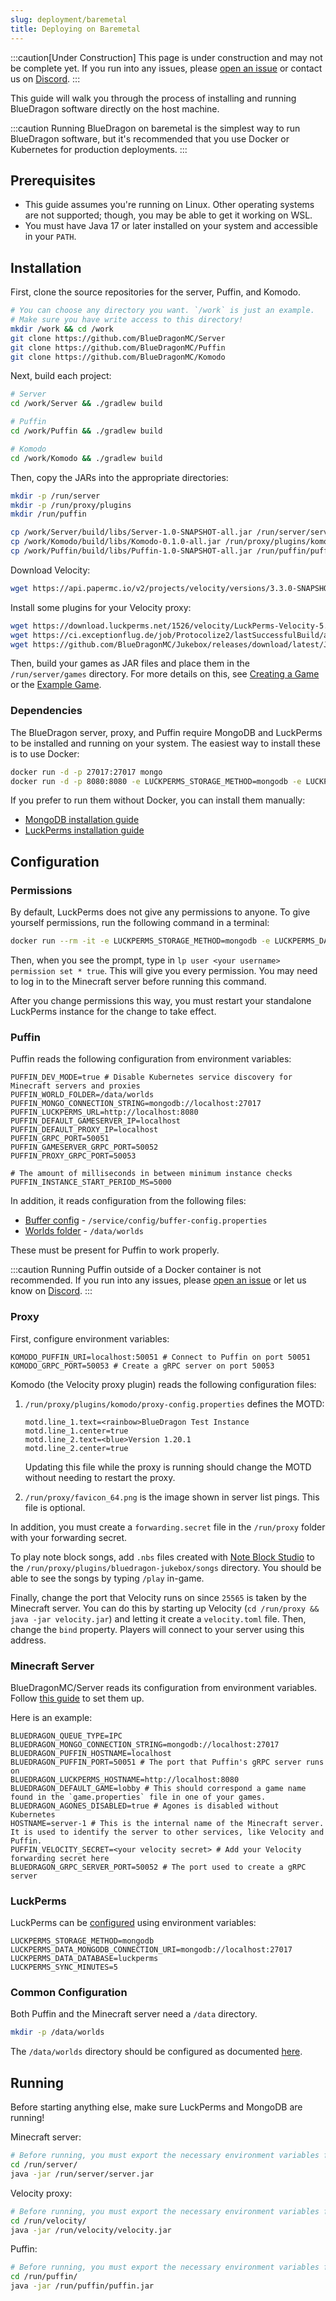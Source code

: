 ```yaml
---
slug: deployment/baremetal
title: Deploying on Baremetal
---
```


:::caution[Under Construction]
This page is under construction and may not be complete yet.
If you run into any issues, please [open an issue](https://github.com/BlueDragonMC/Docs/issues)
or contact us on [Discord](https://bluedragonmc.com/discord).
:::

This guide will walk you through the process of installing and running BlueDragon software directly on the host machine.

:::caution
Running BlueDragon on baremetal is the simplest way to run BlueDragon software, but it's recommended that you use Docker or Kubernetes for production deployments.
:::

## Prerequisites

- This guide assumes you're running on Linux. Other operating systems are not supported; though, you may be able to get it working on WSL.
- You must have Java 17 or later installed on your system and accessible in your `PATH`.

## Installation

First, clone the source repositories for the server, Puffin, and Komodo.

```sh
# You can choose any directory you want. `/work` is just an example.
# Make sure you have write access to this directory!
mkdir /work && cd /work
git clone https://github.com/BlueDragonMC/Server
git clone https://github.com/BlueDragonMC/Puffin
git clone https://github.com/BlueDragonMC/Komodo
```

Next, build each project:

```sh
# Server
cd /work/Server && ./gradlew build

# Puffin
cd /work/Puffin && ./gradlew build

# Komodo
cd /work/Komodo && ./gradlew build
```

Then, copy the JARs into the appropriate directories:

```sh
mkdir -p /run/server
mkdir -p /run/proxy/plugins
mkdir /run/puffin

cp /work/Server/build/libs/Server-1.0-SNAPSHOT-all.jar /run/server/server.jar
cp /work/Komodo/build/libs/Komodo-0.1.0-all.jar /run/proxy/plugins/komodo.jar
cp /work/Puffin/build/libs/Puffin-1.0-SNAPSHOT-all.jar /run/puffin/puffin.jar
```

Download Velocity:

```sh
wget https://api.papermc.io/v2/projects/velocity/versions/3.3.0-SNAPSHOT/builds/370/downloads/velocity-3.3.0-SNAPSHOT-370.jar -O /run/proxy/velocity.jar
```

Install some plugins for your Velocity proxy:

```sh
wget https://download.luckperms.net/1526/velocity/LuckPerms-Velocity-5.4.113.jar -O /run/proxy/plugins/luckperms.jar
wget https://ci.exceptionflug.de/job/Protocolize2/lastSuccessfulBuild/artifact/protocolize-velocity/target/protocolize-velocity.jar -O /run/proxy/plugins/protocolize.jar
wget https://github.com/BlueDragonMC/Jukebox/releases/download/latest/Jukebox-1.0-SNAPSHOT-all.jar -O /run/proxy/plugins/jukebox.jar
```

Then, build your games as JAR files and place them in the `/run/server/games` directory. For more details on this, see [Creating a Game](/guides/creating-a-game) or the [Example Game](/intro/example-game).

### Dependencies

The BlueDragon server, proxy, and Puffin require MongoDB and LuckPerms to be installed and running on your system. The easiest way to install these is to use Docker:

```sh
docker run -d -p 27017:27017 mongo
docker run -d -p 8080:8080 -e LUCKPERMS_STORAGE_METHOD=mongodb -e LUCKPERMS_DATA_MONGODB_CONNECTION_URI="mongodb://localhost:27017/" -e LUCKPERMS_DATA_DATABASE=luckperms --net host ghcr.io/luckperms/rest-api
```

If you prefer to run them without Docker, you can install them manually:

- [MongoDB installation guide](https://www.mongodb.com/docs/manual/administration/install-on-linux/)
- [LuckPerms installation guide](https://github.com/LuckPerms/rest-api?tab=readme-ov-file#usage-manual)

## Configuration

### Permissions

By default, LuckPerms does not give any permissions to anyone. To give yourself permissions, run the following command in a terminal:

```sh
docker run --rm -it -e LUCKPERMS_STORAGE_METHOD=mongodb -e LUCKPERMS_DATA_MONGODB_CONNECTION_URI="mongodb://localhost:27017/" -e LUCKPERMS_DATA_DATABASE=luckperms --net host ghcr.io/luckperms/rest-api
```

Then, when you see the prompt, type in `lp user <your username> permission set * true`. This will give you every permission. You may need to log in to the Minecraft server before running this command.

After you change permissions this way, you must restart your standalone LuckPerms instance for the change to take effect.

### Puffin

Puffin reads the following configuration from environment variables:

```properties
PUFFIN_DEV_MODE=true # Disable Kubernetes service discovery for Minecraft servers and proxies
PUFFIN_WORLD_FOLDER=/data/worlds
PUFFIN_MONGO_CONNECTION_STRING=mongodb://localhost:27017
PUFFIN_LUCKPERMS_URL=http://localhost:8080
PUFFIN_DEFAULT_GAMESERVER_IP=localhost
PUFFIN_DEFAULT_PROXY_IP=localhost
PUFFIN_GRPC_PORT=50051
PUFFIN_GAMESERVER_GRPC_PORT=50052
PUFFIN_PROXY_GRPC_PORT=50053

# The amount of milliseconds in between minimum instance checks
PUFFIN_INSTANCE_START_PERIOD_MS=5000
```

In addition, it reads configuration from the following files:

- [Buffer config](/reference/buffer-config) - `/service/config/buffer-config.properties`
- [Worlds folder](#common-configuration) - `/data/worlds`

These must be present for Puffin to work properly.

:::caution
Running Puffin outside of a Docker container is not recommended. If you run into any issues, please [open an issue](https://github.com/BlueDragonMC/Puffin/issues/new) or let us know on [Discord](https://bluedragonmc.com/discord).
:::

### Proxy

First, configure environment variables:

```properties
KOMODO_PUFFIN_URI=localhost:50051 # Connect to Puffin on port 50051
KOMODO_GRPC_PORT=50053 # Create a gRPC server on port 50053
```

Komodo (the Velocity proxy plugin) reads the following configuration files:

1. `/run/proxy/plugins/komodo/proxy-config.properties` defines the MOTD:

   ```properties
   motd.line_1.text=<rainbow>BlueDragon Test Instance
   motd.line_1.center=true
   motd.line_2.text=<blue>Version 1.20.1
   motd.line_2.center=true
   ```

   Updating this file while the proxy is running should change the MOTD without needing to restart the proxy.

2. `/run/proxy/favicon_64.png` is the image shown in server list pings. This file is optional.

In addition, you must create a `forwarding.secret` file in the `/run/proxy` folder with your forwarding secret.

To play note block songs, add `.nbs` files created with [Note Block Studio](https://opennbs.org/) to the `/run/proxy/plugins/bluedragon-jukebox/songs` directory.
You should be able to see the songs by typing `/play` in-game.

Finally, change the port that Velocity runs on since `25565` is taken by the Minecraft server. You can do this by starting up Velocity (`cd /run/proxy && java -jar velocity.jar`) and letting it create a `velocity.toml` file. Then, change the `bind` property. Players will connect to your server using this address.

### Minecraft Server

BlueDragonMC/Server reads its configuration from environment variables. Follow [this guide](/reference/environment) to set them up.

Here is an example:

```properties
BLUEDRAGON_QUEUE_TYPE=IPC
BLUEDRAGON_MONGO_CONNECTION_STRING=mongodb://localhost:27017
BLUEDRAGON_PUFFIN_HOSTNAME=localhost
BLUEDRAGON_PUFFIN_PORT=50051 # The port that Puffin's gRPC server runs on
BLUEDRAGON_LUCKPERMS_HOSTNAME=http://localhost:8080
BLUEDRAGON_DEFAULT_GAME=lobby # This should correspond a game name found in the `game.properties` file in one of your games.
BLUEDRAGON_AGONES_DISABLED=true # Agones is disabled without Kubernetes
HOSTNAME=server-1 # This is the internal name of the Minecraft server. It is used to identify the server to other services, like Velocity and Puffin.
PUFFIN_VELOCITY_SECRET=<your velocity secret> # Add your Velocity forwarding secret here
BLUEDRAGON_GRPC_SERVER_PORT=50052 # The port used to create a gRPC server
```

### LuckPerms

LuckPerms can be [configured](https://github.com/LuckPerms/rest-api?tab=readme-ov-file#configuration) using environment variables:

```properties
LUCKPERMS_STORAGE_METHOD=mongodb
LUCKPERMS_DATA_MONGODB_CONNECTION_URI=mongodb://localhost:27017
LUCKPERMS_DATA_DATABASE=luckperms
LUCKPERMS_SYNC_MINUTES=5
```

### Common Configuration

Both Puffin and the Minecraft server need a `/data` directory.

```sh
mkdir -p /data/worlds
```

The `/data/worlds` directory should be configured as documented [here](https://github.com/BlueDragonMC/Server/blob/190709f461bc41edfa1b606fffdd2c9ebeeff852/INTEGRATION.md#44-world-loading).

## Running

Before starting anything else, make sure LuckPerms and MongoDB are running!

Minecraft server:

```sh
# Before running, you must export the necessary environment variables from the Configuration section of this guide!
cd /run/server/
java -jar /run/server/server.jar
```

Velocity proxy:

```sh
# Before running, you must export the necessary environment variables from the Configuration section of this guide!
cd /run/velocity/
java -jar /run/velocity/velocity.jar
```

Puffin:

```sh
# Before running, you must export the necessary environment variables from the Configuration section of this guide!
cd /run/puffin/
java -jar /run/puffin/puffin.jar
```

